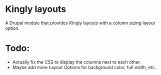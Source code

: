 # Kingly layouts

A Drupal module that provides Kingly layouts with a column sizing layout option.

# Todo: 
- Actually fix the CSS to display the columns next to each other.
- Maybe add more Layout Options for background color, full width, etc.
